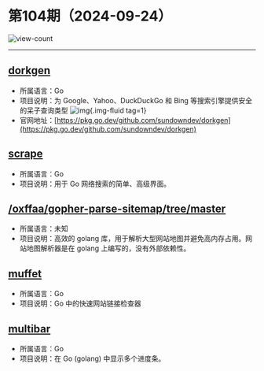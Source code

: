 # 第104期（2024-09-24）

![view-count](https://count.getloli.com/@xiaoxuan6-weekly-20240924)

---
## [dorkgen](https://github.com/sundowndev/dorkgen)
- 所属语言：Go
- 项目说明：为 Google、Yahoo、DuckDuckGo 和 Bing 等搜索引擎提供安全的呆子查询类型
![img](https://mirror.ghproxy.com/https://raw.githubusercontent.com/xiaoxuan6/weekly/main/docs/static/images/2024-09-24/1727160572.png){.img-fluid tag=1}
- 官网地址：[https://pkg.go.dev/github.com/sundowndev/dorkgen](https://pkg.go.dev/github.com/sundowndev/dorkgen)

## [scrape](https://github.com/yhat/scrape)
- 所属语言：Go
- 项目说明：用于 Go 网络搜索的简单、高级界面。

## [/oxffaa/gopher-parse-sitemap/tree/master](https://github.com/oxffaa/gopher-parse-sitemap/tree/master)
- 所属语言：未知
- 项目说明：高效的 golang 库，用于解析大型网站地图并避免高内存占用。网站地图解析器是在 golang 上编写的，没有外部依赖性。

## [muffet](https://github.com/raviqqe/muffet)
- 所属语言：Go
- 项目说明：Go 中的快速网站链接检查器

## [multibar](https://github.com/sethgrid/multibar)
- 所属语言：Go
- 项目说明：在 Go (golang) 中显示多个进度条。
